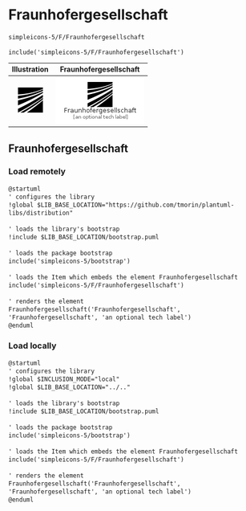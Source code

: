# Fraunhofergesellschaft


```text
simpleicons-5/F/Fraunhofergesellschaft
```

```text
include('simpleicons-5/F/Fraunhofergesellschaft')
```



| Illustration | Fraunhofergesellschaft |
| :---: | :---: |
| ![illustration for Illustration](../../simpleicons-5/F/Fraunhofergesellschaft.png) | ![illustration for Fraunhofergesellschaft](../../simpleicons-5/F/Fraunhofergesellschaft.Local.png) |




## Fraunhofergesellschaft

### Load remotely
```plantuml
@startuml
' configures the library
!global $LIB_BASE_LOCATION="https://github.com/tmorin/plantuml-libs/distribution"

' loads the library's bootstrap
!include $LIB_BASE_LOCATION/bootstrap.puml

' loads the package bootstrap
include('simpleicons-5/bootstrap')

' loads the Item which embeds the element Fraunhofergesellschaft
include('simpleicons-5/F/Fraunhofergesellschaft')

' renders the element
Fraunhofergesellschaft('Fraunhofergesellschaft', 'Fraunhofergesellschaft', 'an optional tech label')
@enduml
```

### Load locally
```plantuml
@startuml
' configures the library
!global $INCLUSION_MODE="local"
!global $LIB_BASE_LOCATION="../.."

' loads the library's bootstrap
!include $LIB_BASE_LOCATION/bootstrap.puml

' loads the package bootstrap
include('simpleicons-5/bootstrap')

' loads the Item which embeds the element Fraunhofergesellschaft
include('simpleicons-5/F/Fraunhofergesellschaft')

' renders the element
Fraunhofergesellschaft('Fraunhofergesellschaft', 'Fraunhofergesellschaft', 'an optional tech label')
@enduml
```

